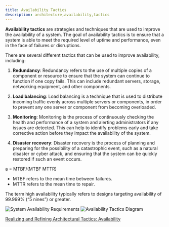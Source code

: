 ```yaml
---
title: Availability Tactics
description: architecture,availability,tactics
---
```


**Availability tactics** are strategies and techniques that are used to improve the availability of a system. The goal of availability tactics is to ensure that a system is able to meet the required level of uptime and performance, even in the face of failures or disruptions.

There are several different tactics that can be used to improve availability, including:

1. **Redundancy**: Redundancy refers to the use of multiple copies of a component or resource to ensure that the system can continue to function if one copy fails. This can include redundant servers, storage, networking equipment, and other components.

2. **Load balancing**: Load balancing is a technique that is used to distribute incoming traffic evenly across multiple servers or components, in order to prevent any one server or component from becoming overloaded.

3. **Monitoring**: Monitoring is the process of continuously checking the health and performance of a system and alerting administrators if any issues are detected. This can help to identify problems early and take corrective action before they impact the availability of the system.

4. **Disaster recovery**: Disaster recovery is the process of planning and preparing for the possibility of a catastrophic event, such as a natural disaster or cyber attack, and ensuring that the system can be quickly restored if such an event occurs.

 a = MTBF/(MTBF MTTR)

* MTBF refers to the mean time between failures.
* MTTR refers to the mean time to repair.

The term high availability typically refers to designs targeting availability of 99.999% (“5
nines”) or greater. 

![System Availability Requirements]({{site.baseurl}}/images/availability_table.png)
![Availability Tactics Diagram]({{site.baseurl}}/images/Availability__Tactics.png)

[Realizing and Refining Architectural Tactics: Availability](https://resources.sei.cmu.edu/asset_files/TechnicalReport/2009_005_001_15101.pdf "Realizing and Refining Architectural Tactics: Availability")
